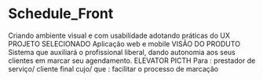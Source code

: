 # Schedule_Front
Criando ambiente visual e com usabilidade adotando práticas do UX
PROJETO SELECIONADO
Aplicação web e mobile
VISÃO DO PRODUTO
Sistema que auxiliará o profissional liberal, dando autonomia aos seus clientes em marcar seu agendamento.
ELEVATOR PICTH
Para : prestador de serviço/ cliente final
cujo/ que : facilitar o processo de marcação
